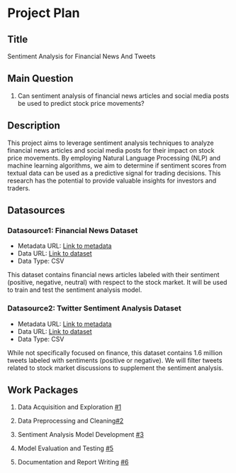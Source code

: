 # Project Plan

## Title

<!-- Give your project a short title. -->

Sentiment Analysis for Financial News And Tweets 

## Main Question

<!-- Think about one main question you want to answer based on the data. -->

1. Can sentiment analysis of financial news articles and social media posts be used to predict stock price movements?

## Description

<!-- Describe your data science project in max. 200 words. Consider writing about why and how you attempt it. -->

This project aims to leverage sentiment analysis techniques to analyze financial news articles and social media posts for their impact on stock price movements. By employing Natural Language Processing (NLP) and machine learning algorithms, we aim to determine if sentiment scores from textual data can be used as a predictive signal for trading decisions. This research has the potential to provide valuable insights for investors and traders.

## Datasources

<!-- Describe each datasources you plan to use in a section. Use the prefic "DatasourceX" where X is the id of the datasource. -->

### Datasource1: Financial News Dataset

- Metadata URL: [Link to metadata](https://www.kaggle.com/ankurzing/sentiment-analysis-for-financial-news)
- Data URL: [Link to dataset](https://www.kaggle.com/ankurzing/sentiment-analysis-for-financial-news)
- Data Type: CSV

This dataset contains financial news articles labeled with their sentiment (positive, negative, neutral) with respect to the stock market. It will be used to train and test the sentiment analysis model.

### Datasource2: Twitter Sentiment Analysis Dataset

- Metadata URL: [Link to metadata](https://www.kaggle.com/kazanova/sentiment140)
- Data URL: [Link to dataset](https://www.kaggle.com/kazanova/sentiment140)
- Data Type: CSV

While not specifically focused on finance, this dataset contains 1.6 million tweets labeled with sentiments (positive or negative). We will filter tweets related to stock market discussions to supplement the sentiment analysis.

## Work Packages

<!-- List of work packages ordered sequentially, each pointing to an issue with more details. -->

1. Data Acquisition and Exploration [#1](https://github.com/aajusah98/made-template-WS2324/issues/1)

2. Data Preprocessing and Cleaning[#2](https://github.com/aajusah98/made-template-WS2324/issues/2)

3. Sentiment Analysis Model Development [#3](https://github.com/aajusah98/made-template-WS2324/issues/3)

4. Model Evaluation and Testing [#5](https://github.com/aajusah98/made-template-WS2324/issues/5)

5. Documentation and Report Writing [#6](https://github.com/aajusah98/made-template-WS2324/issues/6)


